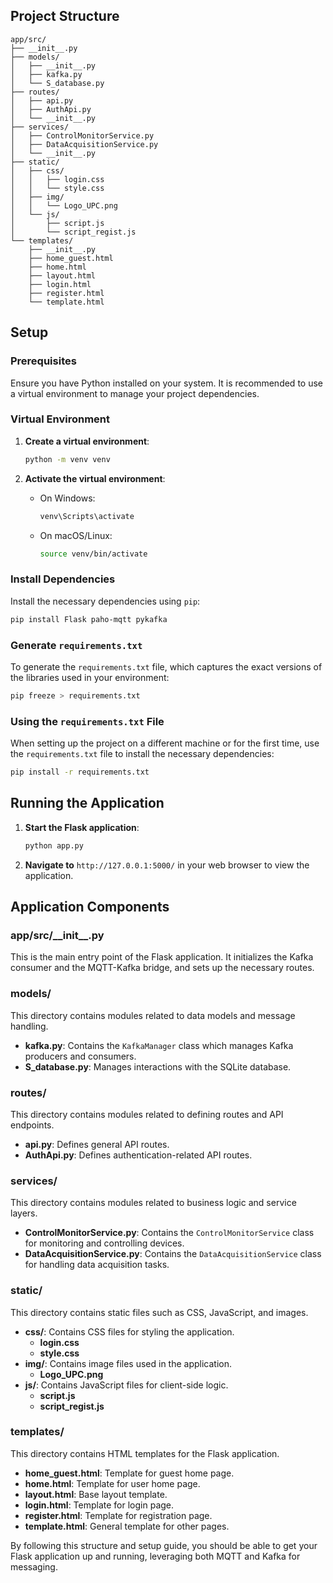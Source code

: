 ## Project Structure

```
app/src/
├── __init__.py
├── models/
│   ├── __init__.py
│   ├── kafka.py
│   └── S_database.py
├── routes/
│   ├── api.py
│   ├── AuthApi.py
│   └── __init__.py
├── services/
│   ├── ControlMonitorService.py
│   ├── DataAcquisitionService.py
│   └── __init__.py
├── static/
│   ├── css/
│   │   ├── login.css
│   │   └── style.css
│   ├── img/
│   │   └── Logo_UPC.png
│   └── js/
│       ├── script.js
│       └── script_regist.js
└── templates/
    ├── __init__.py
    ├── home_guest.html
    ├── home.html
    ├── layout.html
    ├── login.html
    ├── register.html
    └── template.html
```

## Setup

### Prerequisites

Ensure you have Python installed on your system. It is recommended to use a virtual environment to manage your project dependencies.

### Virtual Environment

1. **Create a virtual environment**:
    ```bash
    python -m venv venv
    ```

2. **Activate the virtual environment**:
    - On Windows:
        ```bash
        venv\Scripts\activate
        ```
    - On macOS/Linux:
        ```bash
        source venv/bin/activate
        ```

### Install Dependencies

Install the necessary dependencies using `pip`:

```bash
pip install Flask paho-mqtt pykafka
```

### Generate `requirements.txt`

To generate the `requirements.txt` file, which captures the exact versions of the libraries used in your environment:

```bash
pip freeze > requirements.txt
```

### Using the `requirements.txt` File

When setting up the project on a different machine or for the first time, use the `requirements.txt` file to install the necessary dependencies:

```bash
pip install -r requirements.txt
```

## Running the Application

1. **Start the Flask application**:
    ```bash
    python app.py
    ```

2. **Navigate to** `http://127.0.0.1:5000/` in your web browser to view the application.

## Application Components

### app/src/\_\_init\_\_.py

This is the main entry point of the Flask application. It initializes the Kafka consumer and the MQTT-Kafka bridge, and sets up the necessary routes.

### models/

This directory contains modules related to data models and message handling.

- **kafka.py**: Contains the `KafkaManager` class which manages Kafka producers and consumers.
- **S_database.py**: Manages interactions with the SQLite database.

### routes/

This directory contains modules related to defining routes and API endpoints.

- **api.py**: Defines general API routes.
- **AuthApi.py**: Defines authentication-related API routes.

### services/

This directory contains modules related to business logic and service layers.

- **ControlMonitorService.py**: Contains the `ControlMonitorService` class for monitoring and controlling devices.
- **DataAcquisitionService.py**: Contains the `DataAcquisitionService` class for handling data acquisition tasks.

### static/

This directory contains static files such as CSS, JavaScript, and images.

- **css/**: Contains CSS files for styling the application.
  - **login.css**
  - **style.css**
- **img/**: Contains image files used in the application.
  - **Logo_UPC.png**
- **js/**: Contains JavaScript files for client-side logic.
  - **script.js**
  - **script_regist.js**

### templates/

This directory contains HTML templates for the Flask application.

- **home_guest.html**: Template for guest home page.
- **home.html**: Template for user home page.
- **layout.html**: Base layout template.
- **login.html**: Template for login page.
- **register.html**: Template for registration page.
- **template.html**: General template for other pages.

By following this structure and setup guide, you should be able to get your Flask application up and running, leveraging both MQTT and Kafka for messaging.
